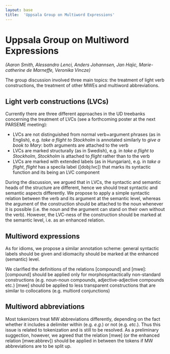 ```yaml
---
layout: base
title:  'Uppsala Group on Multiword Expressions'
---
```


# Uppsala Group on Multiword Expressions

_(Aaron Smith, Alessandro Lenci, Anders Johannsen, Jan Hajic, Marie-catherine de Marneffe, Veronika Vincze)_

The group discussion involved three main topics: the treatment of light verb constructions, the treatment of other MWEs and multiword abbreviations.

## Light verb constructions (LVCs)

Currently there are three different approaches in the UD treebanks concerning the treatment of LVCs (see a forthcoming poster at the next PARSEME meeting):

- LVCs are not distinguished from normal verb+argument phrases (as in English), e.g. _take a flight to Stockholm_ is annotated similarly to _give a book to Mary_: both arguments are attached to the verb
- LVCs are marked structurally (as in Swedish), e.g. in _take a flight to Stockholm_, _Stockholm_ is attached to _flight_ rather than to the verb
- LVCs are marked with extended labels (as in Hungarian), e.g. in _take a flight_, _flight_ has a specila label ([dobj:lvc]) that marks its syntactic function and its being an LVC component

During the discussion, we argued that in LVCs, the syntactic and semantic heads of the structure are different, hence we should treat syntactic and semantic aspects differently. We propose to apply a simple syntactic relation between the verb and its argument at the semantic level, whereas the argument of the construction should be attached to the noun whenever it is possible (i.e. the noun and the argument can stand on their own without the verb). However, the LVC-ness of the construction should be marked at the semantic level, i.e. as an enhanced relation.

## Multiword expressions

As for idioms, we propose a similar annotation scheme: general syntactic labels should be given and idiomacity should be marked at the enhanced (semantic) level.

We clarified the definitions of the relations [compound] and [mwe]:
[compound] should be applied only for morphosyntactically non-standard constructions (e.g. noun-noun compounds, adjective-adjective compounds etc.)
[mwe] should be applied to less transparent constructions that are similar to collocations (e.g. multiord conjunctions)

## Multiword abbreviations

Most tokenizers treat MW abbreviations differently, depending on the fact whether it includes a delimiter within (e.g. _e.g._) or not (e.g. _etc._). Thus this issue is related to tokenization and is still to be resolved. As a preliminary suggection, however, we agreed that the relation [mwe] (or the enhanced relation [mwe:abbrev]) should be applied in between the tokens if MW abbreviations are to be split up.



